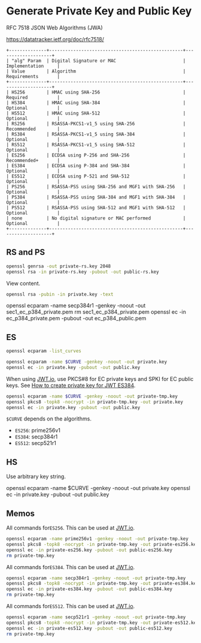 # Generate Private Key and Public Key

RFC 7518 JSON Web Algorithms (JWA)

<https://datatracker.ietf.org/doc/rfc7518/>

```text
+--------------+--------------------------------------------------+--------------------+
| "alg" Param  | Digital Signature or MAC                         | Implementation     |
| Value        | Algorithm                                        | Requirements       |
+--------------+--------------------------------------------------+--------------------+
| HS256        | HMAC using SHA-256                               | Required           |
| HS384        | HMAC using SHA-384                               | Optional           |
| HS512        | HMAC using SHA-512                               | Optional           |
| RS256        | RSASSA-PKCS1-v1_5 using SHA-256                  | Recommended        |
| RS384        | RSASSA-PKCS1-v1_5 using SHA-384                  | Optional           |
| RS512        | RSASSA-PKCS1-v1_5 using SHA-512                  | Optional           |
| ES256        | ECDSA using P-256 and SHA-256                    | Recommended+       |
| ES384        | ECDSA using P-384 and SHA-384                    | Optional           |
| ES512        | ECDSA using P-521 and SHA-512                    | Optional           |
| PS256        | RSASSA-PSS using SHA-256 and MGF1 with SHA-256   | Optional           |
| PS384        | RSASSA-PSS using SHA-384 and MGF1 with SHA-384   | Optional           |
| PS512        | RSASSA-PSS using SHA-512 and MGF1 with SHA-512   | Optional           |
| none         | No digital signature or MAC performed            | Optional           |
+--------------+--------------------------------------------------+--------------------+
```

## RS and PS

```bash
openssl genrsa -out private-rs.key 2048
openssl rsa -in private-rs.key -pubout -out public-rs.key
```

View content.

```bash
openssl rsa -pubin -in private.key -text
```

openssl ecparam -name secp384r1 -genkey -noout -out sec1_ec_p384_private.pem
rm sec1_ec_p384_private.pem
openssl ec -in ec_p384_private.pem -pubout -out ec_p384_public.pem

## ES

```bash
openssl ecparam -list_curves
```

```bash
openssl ecparam -name $CURVE -genkey -noout -out private.key
openssl ec -in private.key -pubout -out public.key
```

When using [JWT.io](https://jwt.io/), use PKCS#8 for EC private keys and SPKI for EC public keys.
See [How to create private key for JWT ES384](https://stackoverflow.com/questions/71856396/how-to-create-private-key-for-jwt-es384).

```bash
openssl ecparam -name $CURVE -genkey -noout -out private-tmp.key
openssl pkcs8 -topk8 -nocrypt -in private-tmp.key -out private.key
openssl ec -in private.key -pubout -out public.key
```

`$CURVE` depends on the algorithms.

- `ES256`: prime256v1
- `ES384`: secp384r1
- `ES512`: secp521r1

## HS

Use arbitrary key string.

openssl ecparam -name $CURVE -genkey -noout -out private.key
openssl ec -in private.key -pubout -out public.key

## Memos

All commands for`ES256`. This can be used at [JWT.io](https://jwt.io/).

```bash
openssl ecparam -name prime256v1 -genkey -noout -out private-tmp.key
openssl pkcs8 -topk8 -nocrypt -in private-tmp.key -out private-es256.key
openssl ec -in private-es256.key -pubout -out public-es256.key
rm private-tmp.key
```

All commands for`ES384`. This can be used at [JWT.io](https://jwt.io/).

```bash
openssl ecparam -name secp384r1 -genkey -noout -out private-tmp.key
openssl pkcs8 -topk8 -nocrypt -in private-tmp.key -out private-es384.key
openssl ec -in private-es384.key -pubout -out public-es384.key
rm private-tmp.key
```

All commands for`ES512`. This can be used at [JWT.io](https://jwt.io/).

```bash
openssl ecparam -name secp521r1 -genkey -noout -out private-tmp.key
openssl pkcs8 -topk8 -nocrypt -in private-tmp.key -out private-es512.key
openssl ec -in private-es512.key -pubout -out public-es512.key
rm private-tmp.key
```
